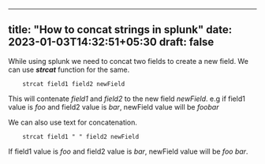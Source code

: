  ---
title: "How to concat strings in splunk"
date: 2023-01-03T14:32:51+05:30
draft: false
---

While using splunk we need to concat two fields to create a new field. We can use ***strcat*** function for the same.


```
    strcat field1 field2 newField
```

This will contenate *field1* and *field2* to the new field *newField*. e.g if field1 value is *foo* and field2 value is *bar*, newField value will be *foobar*

We can also use text for concatenation.

```
    strcat field1 " " field2 newField
```

If field1 value is *foo* and field2 value is *bar*, newField value will be *foo bar*.

